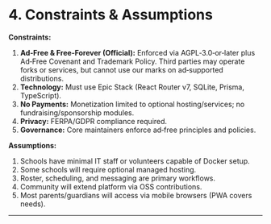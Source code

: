 # 4. Constraints & Assumptions

**Constraints:**

1. **Ad‑Free & Free‑Forever (Official):** Enforced via AGPL‑3.0‑or‑later plus
   Ad‑Free Covenant and Trademark Policy. Third parties may operate forks or
   services, but cannot use our marks on ad‑supported distributions.
2. **Technology:** Must use Epic Stack (React Router v7, SQLite, Prisma,
   TypeScript).
3. **No Payments:** Monetization limited to optional hosting/services; no
   fundraising/sponsorship modules.
4. **Privacy:** FERPA/GDPR compliance required.
5. **Governance:** Core maintainers enforce ad‑free principles and policies.

**Assumptions:**

1. Schools have minimal IT staff or volunteers capable of Docker setup.
2. Some schools will require optional managed hosting.
3. Roster, scheduling, and messaging are primary workflows.
4. Community will extend platform via OSS contributions.
5. Most parents/guardians will access via mobile browsers (PWA covers needs).

---
